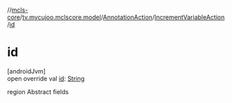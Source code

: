 //[mcls-core](../../../../index.md)/[tv.mycujoo.mclscore.model](../../index.md)/[AnnotationAction](../index.md)/[IncrementVariableAction](index.md)/[id](id.md)

# id

[androidJvm]\
open override val [id](id.md): [String](https://kotlinlang.org/api/latest/jvm/stdlib/kotlin/-string/index.html)

region Abstract fields
